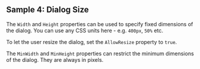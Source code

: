 ## Sample 4: Dialog Size

The `Width` and `Height` properties can be used to specify fixed dimensions of the dialog. You can use any CSS units here - e.g. `400px`, `50%` etc.

To let the user resize the dialog, set the `AllowResize` property to `true`.

The `MinWidth` and `MinHeight` properties can restrict the minimum dimensions of the dialog. They are always in pixels.

